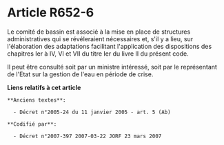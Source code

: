 # Article R652-6

Le comité de bassin est associé à la mise en place de structures administratives qui se révéleraient nécessaires et, s'il y a
lieu, sur l'élaboration des adaptations facilitant l'application des dispositions des chapitres Ier à IV, VI et VII du titre
Ier du livre II du présent code.

Il peut être consulté soit par un ministre intéressé, soit par le représentant de l'Etat sur la gestion de l'eau en période
de crise.

**Liens relatifs à cet article**

	**Anciens textes**:

	  - Décret n°2005-24 du 11 janvier 2005 - art. 5 (Ab)

	**Codifié par**:

	  - Décret n°2007-397 2007-03-22 JORF 23 mars 2007
